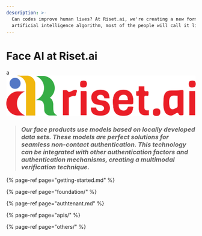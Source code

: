 ```yaml
---
description: >-
  Can codes improve human lives? At Riset.ai, we're creating a new form of
  artificial intelligence algorithm, most of the people will call it life.
---
```


# Face AI at Riset.ai

a![](.gitbook/assets/risetai_logo.72c56424.png)

> ### _Our face products use models based on locally developed data sets. These models are perfect solutions for seamless non-contact authentication. This technology can be integrated with other authentication factors and authentication mechanisms, creating a multimodal verification technique._

{% page-ref page="getting-started.md" %}

{% page-ref page="foundation/" %}

{% page-ref page="authtenant.md" %}

{% page-ref page="apis/" %}

{% page-ref page="others/" %}



